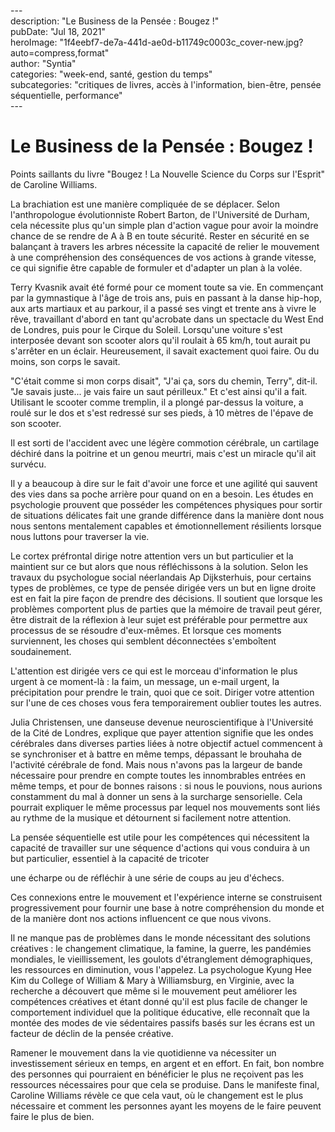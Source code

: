 \---  
description: "Le Business de la Pensée : Bougez !"   
pubDate: "Jul 18, 2021"   
heroImage: "1f4eebf7-de7a-441d-ae0d-b11749c0003c_cover-new.jpg?auto=compress,format"   
author: "Syntia"   
categories: "week-end, santé, gestion du temps"   
subcategories: "critiques de livres, accès à l'information, bien-être, pensée séquentielle, performance"   
\---  

# **Le Business de la Pensée : Bougez !**

Points saillants du livre "Bougez ! La Nouvelle Science du Corps sur l'Esprit" de Caroline Williams.

La brachiation est une manière compliquée de se déplacer. Selon l'anthropologue évolutionniste Robert Barton, de l'Université de Durham, cela nécessite plus qu'un simple plan d'action vague pour avoir la moindre chance de se rendre de A à B en toute sécurité. Rester en sécurité en se balançant à travers les arbres nécessite la capacité de relier le mouvement à une compréhension des conséquences de vos actions à grande vitesse, ce qui signifie être capable de formuler et d'adapter un plan à la volée.

Terry Kvasnik avait été formé pour ce moment toute sa vie. En commençant par la gymnastique à l'âge de trois ans, puis en passant à la danse hip-hop, aux arts martiaux et au parkour, il a passé ses vingt et trente ans à vivre le rêve, travaillant d'abord en tant qu'acrobate dans un spectacle du West End de Londres, puis pour le Cirque du Soleil. Lorsqu'une voiture s'est interposée devant son scooter alors qu'il roulait à 65 km/h, tout aurait pu s'arrêter en un éclair. Heureusement, il savait exactement quoi faire. Ou du moins, son corps le savait.

"C'était comme si mon corps disait", "J'ai ça, sors du chemin, Terry", dit-il. "Je savais juste... je vais faire un saut périlleux." Et c'est ainsi qu'il a fait. Utilisant le scooter comme tremplin, il a plongé par-dessus la voiture, a roulé sur le dos et s'est redressé sur ses pieds, à 10 mètres de l'épave de son scooter.

Il est sorti de l'accident avec une légère commotion cérébrale, un cartilage déchiré dans la poitrine et un genou meurtri, mais c'est un miracle qu'il ait survécu.

Il y a beaucoup à dire sur le fait d'avoir une force et une agilité qui sauvent des vies dans sa poche arrière pour quand on en a besoin. Les études en psychologie prouvent que posséder les compétences physiques pour sortir de situations délicates fait une grande différence dans la manière dont nous nous sentons mentalement capables et émotionnellement résilients lorsque nous luttons pour traverser la vie.

Le cortex préfrontal dirige notre attention vers un but particulier et la maintient sur ce but alors que nous réfléchissons à la solution. Selon les travaux du psychologue social néerlandais Ap Dijksterhuis, pour certains types de problèmes, ce type de pensée dirigée vers un but en ligne droite est en fait la pire façon de prendre des décisions. Il soutient que lorsque les problèmes comportent plus de parties que la mémoire de travail peut gérer, être distrait de la réflexion à leur sujet est préférable pour permettre aux processus de se résoudre d'eux-mêmes. Et lorsque ces moments surviennent, les choses qui semblent déconnectées s'emboîtent soudainement.

L'attention est dirigée vers ce qui est le morceau d'information le plus urgent à ce moment-là : la faim, un message, un e-mail urgent, la précipitation pour prendre le train, quoi que ce soit. Diriger votre attention sur l'une de ces choses vous fera temporairement oublier toutes les autres.

Julia Christensen, une danseuse devenue neuroscientifique à l'Université de la Cité de Londres, explique que payer attention signifie que les ondes cérébrales dans diverses parties liées à notre objectif actuel commencent à se synchroniser et à battre en même temps, dépassant le brouhaha de l'activité cérébrale de fond. Mais nous n'avons pas la largeur de bande nécessaire pour prendre en compte toutes les innombrables entrées en même temps, et pour de bonnes raisons : si nous le pouvions, nous aurions constamment du mal à donner un sens à la surcharge sensorielle. Cela pourrait expliquer le même processus par lequel nos mouvements sont liés au rythme de la musique et détournent si facilement notre attention.

La pensée séquentielle est utile pour les compétences qui nécessitent la capacité de travailler sur une séquence d'actions qui vous conduira à un but particulier, essentiel à la capacité de tricoter

 une écharpe ou de réfléchir à une série de coups au jeu d'échecs.

Ces connexions entre le mouvement et l'expérience interne se construisent progressivement pour fournir une base à notre compréhension du monde et de la manière dont nos actions influencent ce que nous vivons.

Il ne manque pas de problèmes dans le monde nécessitant des solutions créatives : le changement climatique, la famine, la guerre, les pandémies mondiales, le vieillissement, les goulots d'étranglement démographiques, les ressources en diminution, vous l'appelez. La psychologue Kyung Hee Kim du College of William & Mary à Williamsburg, en Virginie, avec la recherche a découvert que même si le mouvement peut améliorer les compétences créatives et étant donné qu'il est plus facile de changer le comportement individuel que la politique éducative, elle reconnaît que la montée des modes de vie sédentaires passifs basés sur les écrans est un facteur de déclin de la pensée créative.

Ramener le mouvement dans la vie quotidienne va nécessiter un investissement sérieux en temps, en argent et en effort. En fait, bon nombre des personnes qui pourraient en bénéficier le plus ne reçoivent pas les ressources nécessaires pour que cela se produise. Dans le manifeste final, Caroline Williams révèle ce que cela vaut, où le changement est le plus nécessaire et comment les personnes ayant les moyens de le faire peuvent faire le plus de bien.